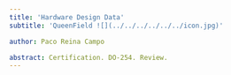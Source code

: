 ```yaml
---
title: 'Hardware Design Data'
subtitle: 'QueenField ![](../../../../../../icon.jpg)'

author: Paco Reina Campo

abstract: Certification. DO-254. Review.
---
```

